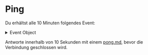 # Ping

Du erhältst alle 10 Minuten folgendes Event:

<details>

<summary>Event Object</summary>

```json
{
    "ID": "PB2AF_PING",
    "CODE": 200,
    "MESSAGE": "Ping",
    "DATA": {}
}
```

</details>

Antworte innerhalb von 10 Sekunden mit einem [pong.md](../events-send/pong.md "mention"), bevor die Verbindung geschlossen wird.
